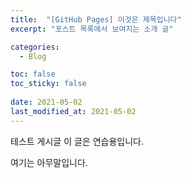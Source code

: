 ```yaml
---
title:  "[GitHub Pages] 이것은 제목입니다"
excerpt: "포스트 목록에서 보여지는 소개 글"

categories:
  - Blog

toc: false
toc_sticky: false
 
date: 2021-05-02
last_modified_at: 2021-05-02
---
```


테스트 게시글
이 글은 연습용입니다.

여기는 아무말입니다.